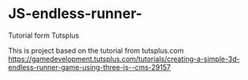 # JS-endless-runner-
Tutorial form Tutsplus

This is project based on the tutorial from tutsplus.com
https://gamedevelopment.tutsplus.com/tutorials/creating-a-simple-3d-endless-runner-game-using-three-js--cms-29157
